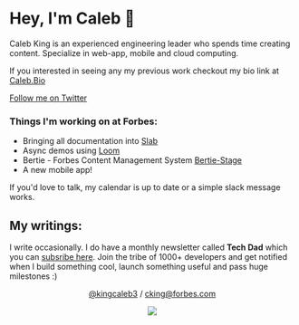 # Hey, I'm Caleb 👋

Caleb King is an experienced engineering leader who spends time creating content. Specialize in web-app, mobile and cloud computing.

If you interested in seeing any my previous work checkout my bio link at [Caleb.Bio](https://caleb.bio)

[Follow me on Twitter](https://twitter.com/kingcaleb3)


### Things I'm working on at Forbes:
- Bringing all documentation into [Slab](https://forbes.slab.com/)
- Async demos using [Loom](https://loom.com/)
- Bertie - Forbes Content Management System [Bertie-Stage](https://stage-bertie.forbes.com/)
- A new mobile app!

If you'd love to talk, my calendar is up to date or a simple slack message works.

## My writings:

I write occasionally. I do have a monthly newsletter called **Tech Dad** which you can [subsribe here](https://techdad.pro). Join the tribe of 1000+ developers and get notified when I build something cool, launch something useful and pass huge milestones :)



<p align='center'><a href="https://twitter.com/KingCaleb3">@kingcaleb3<a> / <a href="mailto:cking@forbes.com">cking@forbes.com<a></p>
<p align='center'><img src='https://visitor-badge.laobi.icu/badge?page_id=saviomartin&left_color=blue&left_text=Total%20Visitors&right_color=#0096c7'></p>
